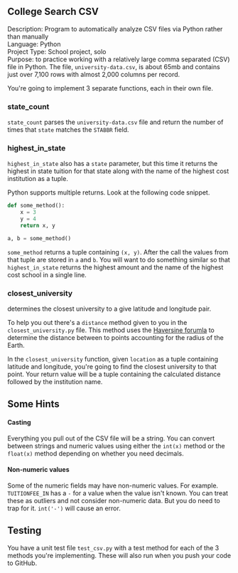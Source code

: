 ## College Search CSV
Description: Program to automatically analyze CSV files via Python rather than manually<br>
Language: Python<br>
Project Type: School project, solo<br>
Purpose: to practice working with a relatively large comma separated (CSV) file in Python. The file, `university-data.csv`, is about 65mb and contains just over 7,100 rows with almost 2,000 columns per record. <br>

You're going to implement 3 separate functions, each in their own file.

### state_count

`state_count` parses the `university-data.csv` file and return the number of times that `state` matches the `STABBR` field. 

### highest_in_state

`highest_in_state` also has a `state` parameter, but this time it returns the highest in state tuition for that state along with the name of the highest cost institution as a tuple. 

Python supports multiple returns. Look at the following code snippet.

```python
def some_method():
    x = 3
    y = 4
    return x, y

a, b = some_method()
```

`some_method` returns a tuple containing `(x, y)`. After the call the values from that tuple are stored in `a` and `b`. You will want to do something similar so that `highest_in_state` returns the highest amount and the name of the highest cost school in a single line.

### closest_university

determines the closest university to a give latitude and longitude pair. 

To help you out there's a `distance` method given to you in the `closest_university.py` file. This method uses the [Haversine forumla](https://en.wikipedia.org/wiki/Haversine_formula) to determine the distance between to points accounting for the radius of the Earth. 

In the `closest_university` function, given `location` as a tuple containing latitude and longitude, you're going to find the closest university to that point. Your return value will be a tuple containing the calculated distance followed by the institution name. 



## Some Hints

#### Casting

Everything you pull out of the CSV file will be a string. You can convert between strings and numeric values using either the `int(x)` method or the `float(x)` method depending on whether you need decimals.

#### Non-numeric values

Some of the numeric fields may have non-numeric values. For example. `TUITIONFEE_IN` has a `-` for a value when the value isn't known. You can treat these as outliers and not consider non-numeric data. But you do need to trap for it. `int('-')` will cause an error. 



## Testing

You have a unit test file `test_csv.py` with a test method for each of the 3 methods you're implementing. These will also run when you push your code to GitHub. 
